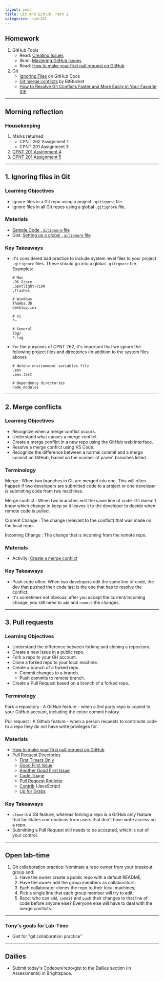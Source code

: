 ```yaml
---
layout: post
title: Git and GitHub, Part 2
categories: cpnt201
---
```


## Homework
1. GitHub Tools
    - Read: [Creating Issues](https://docs.github.com/en/github/managing-your-work-on-github/creating-an-issue)
    - Skim: [Mastering GitHub Issues](https://guides.github.com/features/issues/)
    - Read: [How to make your first pull request on GitHub](https://www.freecodecamp.org/news/how-to-make-your-first-pull-request-on-github-3/)
2. Git
    - [Ignoring Files](https://docs.github.com/en/free-pro-team@latest/github/using-git/ignoring-files) on GitHub Docs
    - [Git merge conflicts](https://www.atlassian.com/git/tutorials/using-branches/merge-conflicts) by BitBucket
    - [How to Resolve Git Conflicts Faster and More Easily in Your Favorite IDE](https://betterprogramming.pub/how-to-resolve-git-conflicts-faster-and-more-easily-in-your-favorite-ide-9d2984283a79)

---

## Morning reflection
### Housekeeping
1. Marks returned
    - CPNT 262 Assignment 1
    - CPNT 201 Assignment 3
2. [CPNT 201 Assignment 4](https://github.com/sait-wbdv/assessments/tree/master/cpnt201/assignment-4)
3. [CPNT 201 Assignment 5](https://github.com/sait-wbdv/assessments/tree/master/cpnt201/assignment-5)

---

## 1. Ignoring files in Git
### Learning Objectives
- Ignore files in a Git repo using a project `.gitignore` file.
- Ignore files in all Git repos using a global `.gitignore` file.

### Materials
- [Sample Code `.gitignore` file](https://github.com/sait-wbdv/sample-code/blob/master/.gitignore)
- Gist: [Setting up a global `.gitignore` file](https://gist.github.com/subfuzion/db7f57fff2fb6998a16c)

### Key Takeaways
- It's considered bad practice to include system level files to your project `.gitignore` files. These should go into a global `.gitignore` file. Examples:

    ```
    # Mac
    .DS_Store
    .Spotlight-V100
    .Trashes

    # Windows
    Thumbs.db
    desktop.ini

    # vi
    *~

    # General
    log/
    *.log
    ```
- For the purposes of CPNT 262, it's important that we ignore the following project files and directories (in addition to the system files above):

    ```
    # dotenv environment variables file
    .env
    .env.test

    # Dependency directories
    node_modules
    ```

---

## 2. Merge conflicts
### Learning Objectives
- Recognize when a merge conflict occurs.
- Understand what causes a merge conflict.
- Create a merge conflict in a new repo using the GitHub web interface.
- Resolve a merge conflict using VS Code.
- Recognize the difference between a normal commit and a merge commit on GitHub, based on the number of parent branches listed.

### Terminology
Merge
: When two branches in Git are merged into one. This will often happen if two developers are submitted code to a project or one developer is submitting code from two machines.

Merge conflict
: When two branches edit the same line of code. Git doesn't know which change to keep so it leaves it to the developer to decide when remote code is pulled.

Current Change
: The change (relevant to the conflict) that was made on the local repo.

Incoming Change
: The change that is incoming from the remote repo.

### Materials
- Activity: [Create a merge conflict](https://gist.github.com/acidtone/d8c2e285c9b25fcb7443a4f0f4e4b4e6)

### Key Takeaways
- Push code often. When two developers edit the same line of code, the dev that pushed their code last is the one that has to resolve the conflict.
- It's sometimes not obvious: after you accept the current/incoming change, you still need to `add` and `commit` the changes.

---

## 3. Pull requests
### Learning Objectives
- Understand the difference between forking and cloning a repository.
- Create a new Issue in a public repo.
- Fork a repo to your GH account.
- Clone a forked repo to your local machine.
- Create a branch of a forked repo.
  - Commit changes to a branch.
  - Push commits to remote branch.
- Create a Pull Request based on a branch of a forked repo.

### Terminology
Fork a repository
: A GitHub feature - when a 3rd party repo is copied to your GitHub account, including the entire commit history. 

Pull request
: A Github feature - when a person requests to contribute code to a repo they do not have write privileges for.

### Materials
- [How to make your first pull request on GitHub](https://www.freecodecamp.org/news/how-to-make-your-first-pull-request-on-github-3/)
- Pull Request Directories
  - [First Timers Only](https://www.firsttimersonly.com/)
  - [Good First Issue](https://goodfirstissue.dev/)
  - [Another Good First Issue](https://goodfirstissues.com/)
  - [Code Triage](https://www.codetriage.com/)
  - [Pull Request Roulette](http://www.pullrequestroulette.com/)
  - [Contrib](https://gauger.io/contrib/#/language/javascript) (JavaScript)
  - [Up for Grabs](https://up-for-grabs.net/)

### Key Takeaways
- `clone` is a Git feature, whereas forking a repo is a GitHub only feature that facilitates contributions from users that don't have write access on a repo.
- Submitting a Pull Request still needs to be accepted, which is out of your control.

---

## Open lab-time
1. Git collaboration practice: Nominate a repo owner from your breakout group and:
    1. Have the owner create a public repo with a default README;
    2. Have the owner add the group members as collaborators;
    3. Each collaborator clones the repo to their local machines;
    4. Pick a single line that each group member will try to edit;
    5. Race: who can `add`, `commit` and `push` their changes to that line of code before anyone else? Everyone else will have to deal with the merge conflicts.

---

### Tony's goals for Lab-Time
- Gist for "git collaboration practice"

---

## Dailies
- Submit today's Codepen/repo/gist to the Dailies section (in Assessments) in Brightspace.